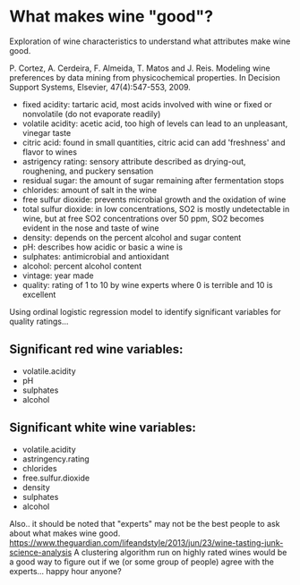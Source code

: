 # What makes wine "good"?
Exploration of wine characteristics to understand what attributes make wine good.

P. Cortez, A. Cerdeira, F. Almeida, T. Matos and J. Reis. Modeling wine preferences by data mining from physicochemical properties. In Decision Support Systems, Elsevier, 47(4):547-553, 2009.

- fixed acidity: tartaric acid, most acids involved with wine or fixed or nonvolatile (do not evaporate readily)
- volatile acidity: acetic acid, too high of levels can lead to an unpleasant, vinegar taste
- citric acid: found in small quantities, citric acid can add 'freshness' and flavor to wines
- astrigency rating: sensory attribute described as drying-out, roughening, and puckery sensation
- residual sugar: the amount of sugar remaining after fermentation stops
- chlorides: amount of salt in the wine
- free sulfur dioxide: prevents microbial growth and the oxidation of wine
- total sulfur dioxide: in low concentrations, SO2 is mostly undetectable in wine, but at free SO2 concentrations over 50 ppm, SO2 becomes evident in the nose and taste of wine
- density: depends on the percent alcohol and sugar content
- pH: describes how acidic or basic a wine is
- sulphates: antimicrobial and antioxidant
- alcohol: percent alcohol content
- vintage: year made
- quality: rating of 1 to 10 by wine experts where 0 is terrible and 10 is excellent

Using ordinal logistic regression model to identify significant variables for quality ratings...

## Significant red wine variables: 
- volatile.acidity
- pH
- sulphates
- alcohol
 
## Significant white wine variables: 
- volatile.acidity
- astringency.rating
- chlorides
- free.sulfur.dioxide
- density
- sulphates
- alcohol

 
 Also.. it should be noted that "experts" may not be the best people to ask about what makes wine good. 
 https://www.theguardian.com/lifeandstyle/2013/jun/23/wine-tasting-junk-science-analysis
 A clustering algorithm run on highly rated wines would be a good way to figure out if we (or some group of people) agree with the experts... happy hour anyone?
